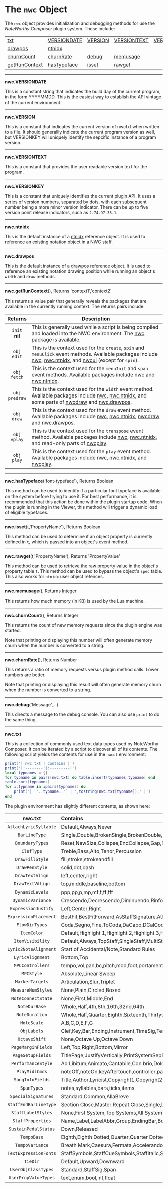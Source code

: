 # The `nwc` Object

The `nwc` object provides initialization and debugging methods for use the *NoteWorthy Composer* plugin system. These include:

<table>
<tr>
<td><a href='#txt'>txt</a></td>
<td><a href="#VERSIONDATE">VERSIONDATE</a></td>
<td><a href="#VERSION">VERSION</a></td>
<td><a href="#VERSIONTEXT">VERSIONTEXT</a></td>
<td><a href="#VERSIONKEY">VERSIONKEY</a></td>
</tr><tr>
<td><a href="#drawpos">drawpos</a></td>
<td><a href="#ntnidx">ntnidx</a></td>
</tr><tr>
<td><a href="#churnCount">churnCount</a></td>
<td><a href="#churnRate">churnRate</a></td>
<td><a href="#debug">debug</a></td>
<td><a href="#memusage">memusage</a></td>
</tr><tr>
<td><a href="#getRunContext">getRunContext</a></td>
<td><a href="#hasTypeface">hasTypeface</a></td>
<td><a href="#isset">isset</a></td>
<td><a href="#rawget">rawget</a></td>
</tr>
</table>

---------------------------------
<a name="VERSIONDATE"></a>
**nwc.VERSIONDATE**

This is a constant string that indicates the build day of the current program, in the form YYYYMMDD. This is the easiest way to establish the API vintage of the current environment.


---------------------------------
<a name="VERSION"></a>
**nwc.VERSION**

This is a constant that indicates the current version of nwctxt when written to a file. It should generallly indicate the current program version as well, but VERSIONKEY will uniquely identify the sepcific instance of a program version.


---------------------------------
<a name="VERSIONTEXT"></a>
**nwc.VERSIONTEXT**

This is a constant that provides the user readable version text for the program. 


---------------------------------
<a name="VERSIONKEY"></a>
**nwc.VERSIONKEY**

This is a constant that uniquely identifies the current plugin API. It uses a series of version numbers, separated by dots, with each subsequent number being a more minor version indicator. There can be up to five version point release indicators, such as `2.74.97.35.1`.


---------------------------------
<a name="ntnidx"></a>
**nwc.ntnidx**

This is the default instance of a [ntnidx](nwc.ntnidx.md) reference object. It is used to reference an existing notation object in a NWC staff.


---------------------------------
<a name="drawpos"></a>
**nwc.drawpos**

This is the default instance of a [drawpos](nwc.drawpos.md) reference object. It is used to reference an existing notation drawing position while running an object's `width` and `draw` methods.


---------------------------------
<a name="getRunContext"></a>
**nwc.getRunContext**(), Returns 'context1','context2'

This returns a value pair that generally reveals the packages that are available in the currently running context. The returns pairs include:

| Returns | Description |
|:---------------:| -------------------- |
| `init`<br>**nil** | This is generally used while a script is being compiled and loaded into the NWC environment. The [nwc](nwc.md) package is available. |
| `obj`<br>`edit` | This is the context used for the `create`, `spin` and `menuClick` event methods. Available packages include [nwc](nwc.md), [nwc.ntnidx](nwc.ntnidx.md), and [nwcui](nwcui.md) (except for `spin`). |
| `obj`<br>`fetch` | This is the context used for the `menuInit` and `span` event methods. Available packages include [nwc](nwc.md) and [nwc.ntnidx](nwc.ntnidx.md). |
| `obj`<br>`predraw` | This is the context used for the `width` event method. Available packages include [nwc](nwc.md), [nwc.ntnidx](nwc.ntnidx.md), and some parts of [nwcdraw](nwcdraw.md) and [nwc.drawpos](nwc.drawpos.md). |
| `obj`<br>`draw` | This is the context used for the `draw` event method. Available packages include [nwc](nwc.md), [nwc.ntnidx](nwc.ntnidx.md), [nwcdraw](nwcdraw.md) and [nwc.drawpos](nwc.drawpos.md). |
| `obj`<br>`vplay` | This is the context used for the `transpose` event method. Available packages include [nwc](nwc.md), [nwc.ntnidx](nwc.ntnidx.md), and read-only parts of [nwcplay](nwcplay.md). |
| `obj`<br>`play` | This is the context used for the `play` event method. Available packages include [nwc](nwc.md), [nwc.ntnidx](nwc.ntnidx.md), and [nwcplay](nwcplay.md). |


---------------------------------
<a name="hasTypeface"></a>
**nwc.hasTypeface**('font-typeface'), Returns Boolean

This method can be used to identify if a particular font typeface is available on the system before trying to use it. For best performance, it is recommended that this action be done within the plugin startup code. When the plugin is running in the Viewer, this method will trigger a dynamic load of eligible typefaces.


---------------------------------
<a name="isset"></a>
**nwc.isset**(t,'PropertyName'), Returns Boolean

This method can be used to determine if an object property is currently defined in `t`, which is passed into an object's event method.


---------------------------------
<a name="rawget"></a>
**nwc.rawget**(t,'PropertyName'), Returns 'PropertyValue'

This method can be used to retrieve the raw property value in the object's property table `t`. This method can be used to bypass the object's `spec` table. This also works for `ntnidx` user object refences.


---------------------------------
<a name="memusage"></a>
**nwc.memusage**(), Returns Integer

This returns how much memory (in KB) is used by the Lua machine.


---------------------------------
<a name="churnCount"></a>
**nwc.churnCount**(), Returns Integer

This returns the count of new memory requests since the plugin engine was started.

Note that printing or displaying this number will often generate memory churn when the number is converted to a string.


---------------------------------
<a name="churnRate"></a>
**nwc.churnRate**(), Returns Number

This returns a ratio of memory requests versus  plugin method calls. Lower numbers are better.

Note that printing or displaying this result will often generate memory churn when the number is converted to a string.


---------------------------------
<a name="debug"></a>
**nwc.debug**('Message',...)

This directs a message to the debug console. You can also use `print` to do the same thing.

---------------------------------
<a name="txt"></a>
**nwc.txt**

This is a collection of commonly used text data types used by NoteWorthy Composer. It can be iterated by a script to discover all of its contents. The following script yields the contents for use in the `nwcut` environment:

```Lua
print('| nwc.txt | Contains |')
print('|:--------:|:---------|')
local typnames = {}
for typname in pairs(nwc.txt) do table.insert(typnames,typname) end
table.sort(typnames)
for i,typname in ipairs(typnames) do
	print('| `'..typname..'` | ',tostring(nwc.txt[typname]),' |')
end
```

The plugin environment has slightly different contents, as shown here:

| nwc.txt | Contains |
|:--------:|:---------|
| `AttachLyricSyllable` | Default,Always,Never |
| `BarLineType` | Single,Double,BrokenSingle,BrokenDouble,SectionOpen,SectionClose,LocalRepeatOpen,LocalRepeatClose,MasterRepeatOpen,MasterRepeatClose,Transparent |
| `BoundaryTypes` | Reset,NewSize,Collapse,EndCollapse,Gap,NewSystem |
| `ClefType` | Treble,Bass,Alto,Tenor,Percussion |
| `DrawFillStyle` | fill,stroke,strokeandfill |
| `DrawPenStyle` | solid,dot,dash |
| `DrawTextAlign` | left,center,right |
| `DrawTextVAlign` | top,middle,baseline,bottom |
| `DynamicLevels` | ppp,pp,p,mp,mf,f,ff,fff |
| `DynamicVariance` | Crescendo,Decrescendo,Diminuendo,Rinforzando,Sforzando |
| `ExpressionJustify` | Left,Center,Right |
| `ExpressionPlacement` | BestFit,BestFitForward,AsStaffSignature,AtNextNote |
| `FlowDirTypes` | Coda,Segno,Fine,ToCoda,DaCapo,DCalCoda,DCalFine,DalSegno,DSalCoda,DSalFine |
| `ItemColor` | Default,Highlight 1,Highlight 2,Highlight 3,Highlight 4,Highlight 5,Highlight 6,Highlight 7 |
| `ItemVisibility` | Default,Always,TopStaff,SingleStaff,MultiStaff,Never |
| `Lyric2NoteAlignment` | Start of Accidental/Note,Standard Rules |
| `LyricAlignment` | Bottom,Top |
| `MPCControllers` | tempo,vol,pan,bc,pitch,mod,foot,portamento,datamsb,bal,exp,fx1,fx2,reverb,tremolo,chorus,detune,phaser |
| `MPCStyle` | Absolute,Linear Sweep |
| `MarkerTargets` | Articulation,Slur,Triplet |
| `MeasureNumStyles` | None,Plain,Circled,Boxed |
| `NoteConnectState` | None,First,Middle,End |
| `NoteDurBase` | Whole,Half,4th,8th,16th,32nd,64th |
| `NoteDuration` | Whole,Half,Quarter,Eighth,Sixteenth,Thirtysecond,Sixtyfourth |
| `NoteScale` | A,B,C,D,E,F,G |
| `ObjLabels` | Clef,Key,Bar,Ending,Instrument,TimeSig,Tempo,Dynamic,Note,Rest,Chord,SustainPedal,Flow,MPC,TempoVariance,DynamicVariance,PerformanceStyle,Text,RestChord,User,Spacer,RestMultiBar,Boundary,Marker |
| `OctaveShift` | None,Octave Up,Octave Down |
| `PageMarginFields` | Left,Top,Right,Bottom,Mirror |
| `PageSetupFields` | TitlePage,JustifyVertically,PrintSystemSepMark,ExtendLastSystem,DurationPadding,PageNumbers,StaffLabels,BarNumbers,StartingBar,AllowLayering |
| `PerformanceStyle` | Ad Libitum,Animato,Cantabile,Con brio,Dolce,Espressivo,Grazioso,Legato,Maestoso,Marcato,Meno mosso,Poco a poco,Più mosso,Semplice,Simile,Solo,Sostenuto,Sotto Voce,Staccato,Subito,Tenuto,Tutti,Volta Subito |
| `PlayMidiCmds` | noteOff,noteOn,keyAftertouch,controller,patch,channelAftertouch,pitchBend |
| `SongInfoFields` | Title,Author,Lyricist,Copyright1,Copyright2,Comments |
| `SpanTypes` | notes,syllables,bars,ticks,items |
| `SpecialSignatures` | Standard,Common,AllaBreve |
| `StaffEndBarLineType` | Section Close,Master Repeat Close,Single,Double,Open (hidden) |
| `StaffLabelStyles` | None,First System,Top Systems,All Systems |
| `StaffProperties` | Name,Label,LabelAbbr,Group,EndingBar,BoundaryTop,BoundaryBottom,Lines,BracketWithNext,BraceWithNext,ConnectBarsWithNext,LayerWithNext,MultiPartDotPlacement,Color,Muted,Volume,StereoPan,Device,Channel |
| `SustainPedalStatus` | Down,Released |
| `TempoBase` | Eighth,Eighth Dotted,Quarter,Quarter Dotted,Half,Half Dotted |
| `TempoVariance` | Breath Mark,Caesura,Fermata,Accelerando,Allargando,Rallentando,Ritardando,Ritenuto,Rubato,Stringendo |
| `TextExpressionFonts` | StaffSymbols,StaffCueSymbols,StaffItalic,StaffBold,StaffLyric,PageTitleText,PageText,PageSmallText,User1,User2,User3,User4,User5,User6 |
| `TieDir` | Default,Upward,Downward |
| `UserObjClassTypes` | Standard,StaffSig,Span |
| `UserPropValueTypes` | text,enum,bool,int,float |
